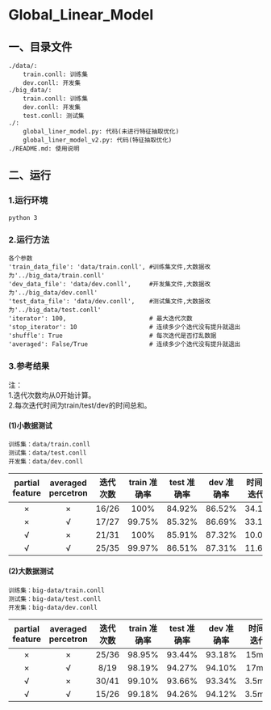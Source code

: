 # Global_Linear_Model
## 一、目录文件
    ./data/:
        train.conll: 训练集
        dev.conll: 开发集
    ./big_data/:
        train.conll: 训练集
        dev.conll: 开发集
        test.conll: 测试集
    ./:
        global_liner_model.py: 代码(未进行特征抽取优化)
        global_liner_model_v2.py: 代码(特征抽取优化)
    ./README.md: 使用说明

## 二、运行
### 1.运行环境
    python 3
### 2.运行方法
    各个参数
    'train_data_file': 'data/train.conll', #训练集文件,大数据改为'../big_data/train.conll'
    'dev_data_file': 'data/dev.conll',     #开发集文件,大数据改为'../big_data/dev.conll'
    'test_data_file': 'data/dev.conll',    #测试集文件,大数据改为'../big_data/test.conll'
    'iterator': 100,                       # 最大迭代次数
    'stop_iterator': 10                    # 连续多少个迭代没有提升就退出
    'shuffle': True                        # 每次迭代是否打乱数据
    'averaged': False/True                 # 连续多少个迭代没有提升就退出

    
### 3.参考结果
注：</br>
1.迭代次数均从0开始计算。</br>
2.每次迭代时间为train/test/dev的时间总和。</br>

#### (1)小数据测试
```
训练集：data/train.conll
测试集：data/test.conll
开发集：data/dev.conll
```
| partial feature | averaged percetron | 迭代次数  | train 准确率 | test 准确率 | dev 准确率  | 时间/迭代 |
| :-------------: | :----------------: | :------: | :----------: | :--------: | :---------: | :-------: |
|        ×        |         ×          |  16/26   |    100%      |   84.92%   |   86.52%    |   34.1s   |
|        ×        |         √          |  17/27   |    99.75%    |   85.32%   |   86.69%    |   33.1s   |
|        √        |         ×          |  21/31   |    100%      |   85.91%   |   87.32%    |   10.0s   |
|        √        |         √          |  25/35   |    99.97%    |   86.51%   |   87.31%    |   11.6s   |

#### (2)大数据测试
```
训练集：big-data/train.conll
测试集：big-data/test.conll
开发集：big-data/dev.conll
```
| partial feature | averaged percetron | 迭代次数  | train 准确率 | test 准确率 | dev 准确率  | 时间/迭代 |
| :-------------: | :----------------: | :------: | :----------: | :--------: | :---------: | :-------: |
|        ×        |         ×          |  25/36   |    98.95%    |   93.44%   |   93.18%    |   15min   |
|        ×        |         √          |   8/19   |    98.19%    |   94.27%   |   94.10%    |   17min   |
|        √        |         ×          |  30/41   |    99.10%    |   93.66%   |   93.34%    |  3.5min   |
|        √        |         √          |  15/26   |    99.18%    |   94.26%   |   94.12%    |  3.5min   |
